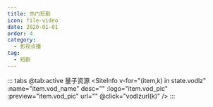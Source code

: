 ```yaml
---
title: 热门短剧
icon: file-video
date: 2020-01-01
order: 4
category:
  - 影视点播
tag:
  - 短剧
---
```


<ArtPlayer :src="state.src" :config="artConfig(Hls,state.PlayList)" type="Hls"/>

::: tabs
@tab:active 量子资源
<SiteInfo v-for="(item,k) in state.vodlz" :name="item.vod_name" desc="" :logo="item.vod_pic" :preview="item.vod_pic"
url="" @click="vodlzurl(k)" />
:::

<script setup lang="ts">
  import { vod } from 'db'
  import { artConfig, Hls } from 'cps/artConst'
  import { useStorage } from '@vueuse/core'
  import { onMounted, nextTick, onDeactivated } from "vue";
  const state = useStorage(
    "vod-remen",
    {
      src: "",
      vodlz: [],
      PlayList: []
    }
  )

  const vodlzurl = (key) => {
    const { vodlz } = state.value
    state.value.PlayList = vodlz[key].play_list
    state.value.src = vodlz[key].play_list[0].url
  }

  onMounted(async () => {
    const lzzy = await vod.find({ "name": "lzzy-46" })
    state.value.vodlz = lzzy.data
    vodlzurl(0)
  });
</script>
